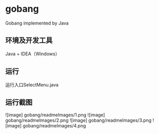 # gobang
Gobang implemented by Java

## 环境及开发工具
Java + IDEA（Windows）

## 运行
运行入口SelectMenu.java

## 运行截图
![image] gobang/readmeImages/1.png
![image] gobang/readmeImages/2.png
![image] gobang/readmeImages/3.png
![image] gobang/readmeImages/4.png
